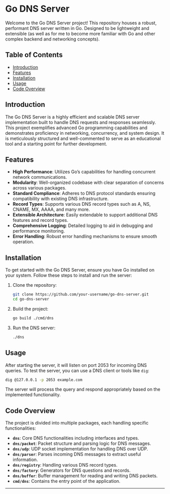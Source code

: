 # Go DNS Server

Welcome to the Go DNS Server project! This repository houses a robust, performant DNS server written in Go. Designed to be lightweight and extensible (as well as for me to become more familiar with Go and other complex backend and networking concepts).

## Table of Contents
- [Introduction](#introduction)
- [Features](#features)
- [Installation](#installation)
- [Usage](#usage)
- [Code Overview](#code-overview)

## Introduction

The Go DNS Server is a highly efficient and scalable DNS server implementation built to handle DNS requests and responses seamlessly. This project exemplifies advanced Go programming capabilities and demonstrates proficiency in networking, concurrency, and system design. It is meticulously structured and well-commented to serve as an educational tool and a starting point for further development.

## Features

- **High Performance**: Utilizes Go’s capabilities for handling concurrent network communications.
- **Modularity**: Well-organized codebase with clear separation of concerns across various packages.
- **Standard Compliance**: Adheres to DNS protocol standards ensuring compatibility with existing DNS infrastructure.
- **Record Types**: Supports various DNS record types such as A, NS, CNAME, MX, AAAA, and many more.
- **Extensible Architecture**: Easily extendable to support additional DNS features and record types.
- **Comprehensive Logging**: Detailed logging to aid in debugging and performance monitoring.
- **Error Handling**: Robust error handling mechanisms to ensure smooth operation.

## Installation

To get started with the Go DNS Server, ensure you have Go installed on your system. Follow these steps to install and run the server:

1. Clone the repository:
   ```sh
   git clone https://github.com/your-username/go-dns-server.git
   cd go-dns-server
   ```

2. Build the project:
   ```sh
   go build ./cmd/dns
   ```

3. Run the DNS server:
   ```sh
   ./dns
   ```

## Usage

After starting the server, it will listen on port 2053 for incoming DNS queries. To test the server, you can use a DNS client or tools like `dig`:

```sh
dig @127.0.0.1 -p 2053 example.com
```

The server will process the query and respond appropriately based on the implemented functionality.

## Code Overview

The project is divided into multiple packages, each handling specific functionalities:

- **`dns`**: Core DNS functionalities including interfaces and types.
- **`dns/packet`**: Packet structure and parsing logic for DNS messages.
- **`dns/udp`**: UDP socket implementation for handling DNS over UDP.
- **`dns/parser`**: Parses incoming DNS messages to extract useful information.
- **`dns/registry`**: Handling various DNS record types.
- **`dns/factory`**: Generators for DNS questions and records.
- **`dns/buffer`**: Buffer management for reading and writing DNS packets.
- **`cmd/dns`**: Contains the entry point of the application.

---